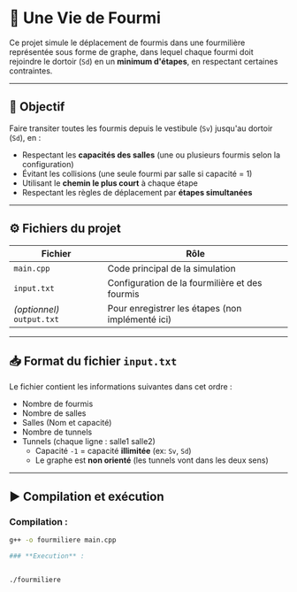# 🐜 Une Vie de Fourmi

Ce projet simule le déplacement de fourmis dans une fourmilière représentée sous forme de graphe, dans lequel chaque fourmi doit rejoindre le dortoir (`Sd`) en un **minimum d'étapes**, en respectant certaines contraintes.

---

## 📌 Objectif

Faire transiter toutes les fourmis depuis le vestibule (`Sv`) jusqu'au dortoir (`Sd`), en :

- Respectant les **capacités des salles** (une ou plusieurs fourmis selon la configuration)
- Évitant les collisions (une seule fourmi par salle si capacité = 1)
- Utilisant le **chemin le plus court** à chaque étape
- Respectant les règles de déplacement par **étapes simultanées**

---

## ⚙️ Fichiers du projet

| Fichier       | Rôle |
|---------------|------|
| `main.cpp`    | Code principal de la simulation |
| `input.txt`   | Configuration de la fourmilière et des fourmis |
| *(optionnel)* `output.txt` | Pour enregistrer les étapes (non implémenté ici) |

---

## 📥 Format du fichier `input.txt`

Le fichier contient les informations suivantes dans cet ordre :

- Nombre de fourmis
- Nombre de salles
- Salles (Nom et capacité)
- Nombre de tunnels
- Tunnels (chaque ligne : salle1 salle2)
    - Capacité `-1` = capacité **illimitée** (ex: `Sv`, `Sd`)
    - Le graphe est **non orienté** (les tunnels vont dans les deux sens)

---

## ▶️ Compilation et exécution

### Compilation :

```bash
g++ -o fourmiliere main.cpp

### **Execution** :


./fourmiliere

